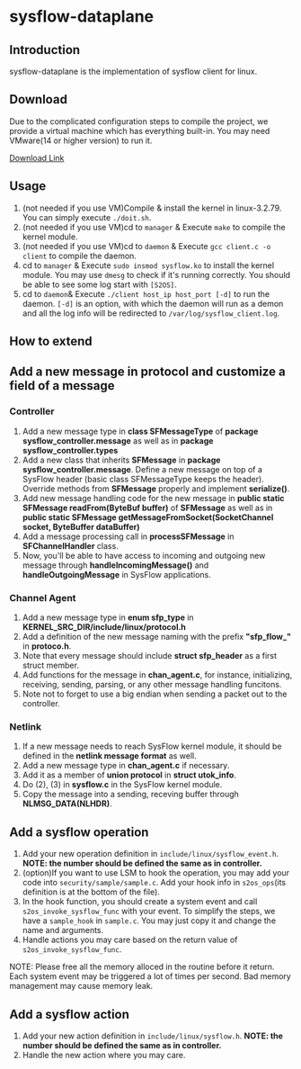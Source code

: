 # sysflow-dataplane

## Introduction
sysflow-dataplane is the implementation of sysflow client for linux.

## Download
Due to the complicated configuration steps to compile the project, we provide a virtual machine which has everything built-in. You may need VMware(14 or higher version) to run it.

[Download Link](https://drive.google.com/open?id=1lDciZlTkTXg4-3qPOhM8rtblza0KcCu0)

## Usage
1. (not needed if you use VM)Compile & install the kernel in linux-3.2.79. You can simply execute `./doit.sh`.
2. (not needed if you use VM)cd to `manager` & Execute `make` to compile the kernel module.
3. (not needed if you use VM)cd to `daemon` & Execute `gcc client.c -o client` to compile the daemon.
4. cd to `manager` & Execute `sudo insmod sysflow.ko` to install the kernel module. You may use `dmesg` to check if it's running correctly. You should be able to see some log start with `[S2OS]`.
5. cd to `daemon`& Execute `./client host_ip host_port [-d]` to run the daemon. `[-d]` is an option, with which the daemon will run as a demon and all the log info will be redirected to `/var/log/sysflow_client.log`.

## How to extend
## Add a new message in protocol and customize a field of a message
### Controller 
1. Add a new message type in <strong>class SFMessageType</strong> of <strong>package sysflow_controller.message</strong> as well as in <strong> package sysflow_controller.types </strong>
2. Add a new class that inherits <strong>SFMessage</strong> in <strong>package sysflow_controller.message</strong>. Define a new message on top of a SysFlow header (basic class SFMessageType keeps the header). Override methods from <strong>SFMessage</strong> properly and implement <strong>serialize()</strong>. 
3. Add new message handling code for the new message in <strong>public static SFMessage readFrom(ByteBuf buffer)</strong> of  <strong>SFMessage</strong> as well as in <strong>public static SFMessage getMessageFromSocket(SocketChannel socket, ByteBuffer dataBuffer)</strong>
4. Add a message processing call in <strong>processSFMessage</strong> in <strong>SFChannelHandler</strong> class.
5. Now, you'll be able to have access to incoming and outgoing new message through <strong>handleIncomingMessage()</strong> and <strong>handleOutgoingMessage</strong> in SysFlow applications. 

### Channel Agent 
1. Add a new message type in <strong>enum sfp_type</strong> in <strong>KERNEL_SRC_DIR/include/linux/protocol.h</strong>
2. Add a definition of the new message naming with the prefix <strong>"sfp_flow_"</strong> in <strong>protoco.h</strong>.
3. Note that every message should include <strong>struct sfp_header</strong> as a first struct member. 
4. Add functions for the message in <strong>chan_agent.c</strong>, for instance, initializing, receiving, sending, parsing, or any other message handling funcitons. 
5. Note not to forget to use a big endian when sending a packet out to the controller.

### Netlink 
1. If a new message needs to reach SysFlow kernel module, it should be defined in the <strong>netlink message format</strong> as well.
2. Add a new message type in <strong>chan_agent.c</strong> if necessary.
3. Add it as a member of <strong>union protocol</strong> in <strong>struct utok_info</strong>.
4. Do (2), (3) in <strong>sysflow.c</strong> in the SysFlow kernel module.
5. Copy the message into a sending, receving buffer through  <strong>NLMSG_DATA(NLHDR)</strong>.




## Add a sysflow operation
1. Add your new operation definition in `include/linux/sysflow_event.h`. <strong>NOTE: the number should be defined the same as in controller.</strong>
2. (option)If you want to use LSM to hook the operation, you may add your code into `security/sample/sample.c`. Add your hook info in `s2os_ops`(its definition is at the bottom of the file).
3. In the hook function, you should create a system event and call `s2os_invoke_sysflow_func` with your event. To simplify the steps, we have a `sample_hook` in `sample.c`. You may just copy it and change the name and arguments.
4. Handle actions you may care based on the return value of `s2os_invoke_sysflow_func`.
  
NOTE: Please free all the memory alloced in the routine before it return. Each system event may be triggered a lot of times per second. Bad memory management may cause memory leak.

## Add a sysflow action
1. Add your new action definition in `include/linux/sysflow.h`. <strong>NOTE: the number should be defined the same as in controller.</strong>
2. Handle the new action where you may care.
